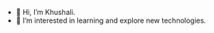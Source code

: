 - 👋 Hi, I’m Khushali.
- 👀 I’m interested in learning and explore new technologies.

 


<!---
Khushali1/Khushali1 is a ✨ special ✨ repository because its `README.md` (this file) appears on your GitHub profile.
You can click the Preview link to take a look at your changes.
--->
